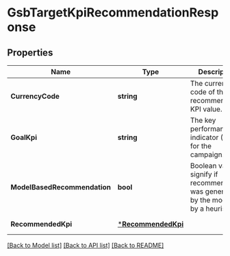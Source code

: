 # GsbTargetKpiRecommendationResponse

## Properties
Name | Type | Description | Notes
------------ | ------------- | ------------- | -------------
**CurrencyCode** | **string** | The currency code of the recommended KPI value. | [default to null]
**GoalKpi** | **string** | The key performance indicator (KPI) for the campaign. | [default to null]
**ModelBasedRecommendation** | **bool** | Boolean value to signify if recommendation was generated by the model or by a heuristic. | [default to null]
**RecommendedKpi** | [***RecommendedKpi**](RecommendedKpi.md) |  | [default to null]

[[Back to Model list]](../README.md#documentation-for-models) [[Back to API list]](../README.md#documentation-for-api-endpoints) [[Back to README]](../README.md)

